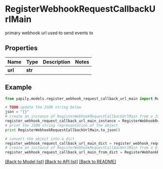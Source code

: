 # RegisterWebhookRequestCallbackUrlMain

primary webhook url used to send events to

## Properties
Name | Type | Description | Notes
------------ | ------------- | ------------- | -------------
**url** | **str** |  | 

## Example

```python
from yapily.models.register_webhook_request_callback_url_main import RegisterWebhookRequestCallbackUrlMain

# TODO update the JSON string below
json = "{}"
# create an instance of RegisterWebhookRequestCallbackUrlMain from a JSON string
register_webhook_request_callback_url_main_instance = RegisterWebhookRequestCallbackUrlMain.from_json(json)
# print the JSON string representation of the object
print RegisterWebhookRequestCallbackUrlMain.to_json()

# convert the object into a dict
register_webhook_request_callback_url_main_dict = register_webhook_request_callback_url_main_instance.to_dict()
# create an instance of RegisterWebhookRequestCallbackUrlMain from a dict
register_webhook_request_callback_url_main_from_dict = RegisterWebhookRequestCallbackUrlMain.from_dict(register_webhook_request_callback_url_main_dict)
```
[[Back to Model list]](../README.md#documentation-for-models) [[Back to API list]](../README.md#documentation-for-api-endpoints) [[Back to README]](../README.md)


